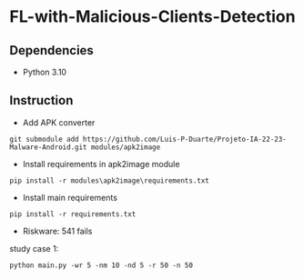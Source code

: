 # FL-with-Malicious-Clients-Detection
## Dependencies
- Python 3.10

## Instruction

- Add APK converter

`git submodule add https://github.com/Luis-P-Duarte/Projeto-IA-22-23-Malware-Android.git modules/apk2image`

- Install requirements in apk2image module

`pip install -r modules\apk2image\requirements.txt`

- Install main requirements 

`pip install -r requirements.txt`

- Riskware: 541 fails

study case 1:

`python main.py -wr 5 -nm 10 -nd 5 -r 50 -n 50`
